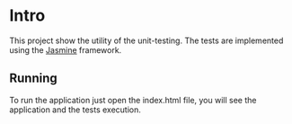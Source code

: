 # Intro
This project show the utility of the unit-testing.
The tests are implemented using the [Jasmine](http://jasmine.github.io/) framework.

## Running 
To run the application just open the index.html file, you will see the application and the tests execution.
